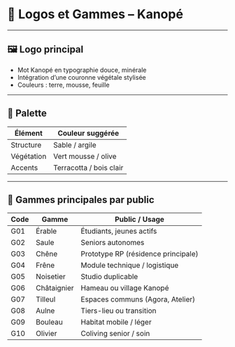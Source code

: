 # 🌳 Logos et Gammes – Kanopé

---

## 🖼️ Logo principal

- Mot Kanopé en typographie douce, minérale
- Intégration d’une couronne végétale stylisée
- Couleurs : terre, mousse, feuille

---

## 🎨 Palette

| Élément       | Couleur suggérée     |
|---------------|-----------------------|
| Structure     | Sable / argile        |
| Végétation    | Vert mousse / olive   |
| Accents       | Terracotta / bois clair |

---

## 🌲 Gammes principales par public

| Code | Gamme         | Public / Usage                    |
|------|---------------|-----------------------------------|
| G01  | Érable        | Étudiants, jeunes actifs          |
| G02  | Saule         | Seniors autonomes                 |
| G03  | Chêne         | Prototype RP (résidence principale) |
| G04  | Frêne         | Module technique / logistique     |
| G05  | Noisetier     | Studio duplicable                 |
| G06  | Châtaignier   | Hameau ou village Kanopé          |
| G07  | Tilleul       | Espaces communs (Agora, Atelier)  |
| G08  | Aulne         | Tiers-lieu ou transition          |
| G09  | Bouleau       | Habitat mobile / léger            |
| G10  | Olivier       | Coliving senior / soin            |
